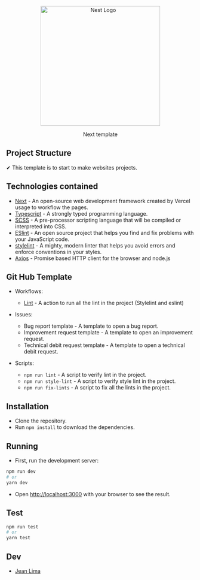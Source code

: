 <p align="center">
  <a href="https://nextjs.org/" target="blank"><img src="https://www.rlogical.com/wp-content/uploads/2021/08/Rlogical-Blog-Images-thumbnail.png" width="320" alt="Nest Logo" /></a>
</p>

[circleci-image]: https://img.shields.io/circleci/build/github/nestjs/nest/master?token=abc123def456
[circleci-url]: https://circleci.com/gh/nestjs/nest

  <p align="center">Next template</p>
  
## Project Structure
✔ This template is to start to make websites projects.

## Technologies contained
- [Next](https://www.npmjs.com/package/next) - An open-source web development framework created by Vercel usage to workflow the pages.
- [Typescript](https://www.npmjs.com/package/typescript) - A strongly typed programming language.
- [SCSS](https://www.npmjs.com/package/scss) - A pre-processor scripting language that will be compiled or interpreted into CSS.
- [ESlint](https://www.npmjs.com/package/eslint) - An open source project that helps you find and fix problems with your JavaScript code.
- [stylelint](https://www.npmjs.com/package/stylelint) - A mighty, modern linter that helps you avoid errors and enforce conventions in your styles.
- [Axios](https://www.npmjs.com/package/axios) - Promise based HTTP client for the browser and node.js

## Git Hub Template
- Workflows:
    - [Lint](https://github.com/marketplace/actions/lint-action) -  A action to run all the lint in the project (Stylelint and eslint)

- Issues:
    - Bug report template - A template to open a bug report.
    - Improvement request template - A template to open an improvement request.
    - Technical debit request template - A template to open a technical debit request.
    
- Scripts:
    - `npm run lint` - A script to verify lint in the project.
    - `npm run style-lint` -  A script to verify style lint in the project.
    - `npm run fix-lints` - A script to fix all the lints in the project.

## Installation
- Clone the repository.
- Run `npm install` to download the dependencies.

## Running
- First, run the development server:
```bash
npm run dev
# or
yarn dev
```
- Open [http://localhost:3000](http://localhost:3000) with your browser to see the result.

## Test
```bash
npm run test
# or
yarn test
```

## Dev
- [Jean Lima](http://jean.dev.com.br/)
